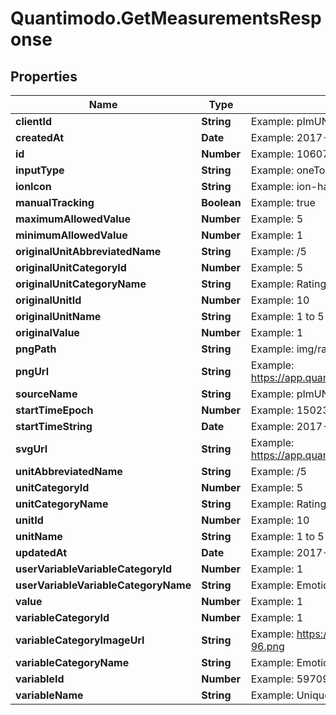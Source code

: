# Quantimodo.GetMeasurementsResponse

## Properties
Name | Type | Description | Notes
------------ | ------------- | ------------- | -------------
**clientId** | **String** | Example: pImUNsI6T5Ysd81k | [optional] 
**createdAt** | **Date** | Example: 2017-08-09 19:19:05 | [optional] 
**id** | **Number** | Example: 1060761015 | [optional] 
**inputType** | **String** | Example: oneToFiveNumbers | [optional] 
**ionIcon** | **String** | Example: ion-happy-outline | [optional] 
**manualTracking** | **Boolean** | Example: true | [optional] 
**maximumAllowedValue** | **Number** | Example: 5 | [optional] 
**minimumAllowedValue** | **Number** | Example: 1 | [optional] 
**originalUnitAbbreviatedName** | **String** | Example: /5 | [optional] 
**originalUnitCategoryId** | **Number** | Example: 5 | [optional] 
**originalUnitCategoryName** | **String** | Example: Rating | [optional] 
**originalUnitId** | **Number** | Example: 10 | [optional] 
**originalUnitName** | **String** | Example: 1 to 5 Rating | [optional] 
**originalValue** | **Number** | Example: 1 | [optional] 
**pngPath** | **String** | Example: img/rating/100/numeric_rating_button_100_1.png | [optional] 
**pngUrl** | **String** | Example: https://app.quantimo.do/ionic/Modo/www/img/variable_categories/emotions.png | [optional] 
**sourceName** | **String** | Example: pImUNsI6T5Ysd81k | [optional] 
**startTimeEpoch** | **Number** | Example: 1502306315 | [optional] 
**startTimeString** | **Date** | Example: 2017-08-09T19:18:35+00:00 | [optional] 
**svgUrl** | **String** | Example: https://app.quantimo.do/ionic/Modo/www/img/variable_categories/emotions.svg | [optional] 
**unitAbbreviatedName** | **String** | Example: /5 | [optional] 
**unitCategoryId** | **Number** | Example: 5 | [optional] 
**unitCategoryName** | **String** | Example: Rating | [optional] 
**unitId** | **Number** | Example: 10 | [optional] 
**unitName** | **String** | Example: 1 to 5 Rating | [optional] 
**updatedAt** | **Date** | Example: 2017-08-09 19:19:05 | [optional] 
**userVariableVariableCategoryId** | **Number** | Example: 1 | [optional] 
**userVariableVariableCategoryName** | **String** | Example: Emotions | [optional] 
**value** | **Number** | Example: 1 | [optional] 
**variableCategoryId** | **Number** | Example: 1 | [optional] 
**variableCategoryImageUrl** | **String** | Example: https://maxcdn.icons8.com/Color/PNG/96/Cinema/theatre_mask-96.png | [optional] 
**variableCategoryName** | **String** | Example: Emotions | [optional] 
**variableId** | **Number** | Example: 5970988 | [optional] 
**variableName** | **String** | Example: Unique Test Variable 1502306315 | [optional] 


